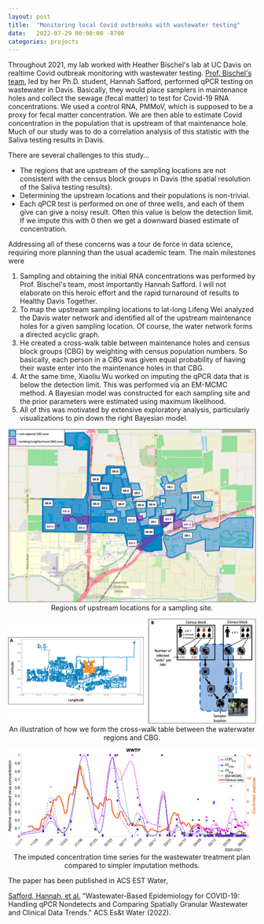```yaml
---
layout: post
title:  "Monitoring local Covid outbreaks with wastewater testing"
date:   2022-07-29 00:00:00 -0700
categories: projects
---
```


Throughout 2021, my lab worked with Heather Bischel's lab at UC Davis on realtime Covid outbreak monitoring with wastewater testing.  [Prof. Bischel's team](https://hbischel.faculty.ucdavis.edu/), led by her Ph.D. student, Hannah Safford, performed qPCR testing on wastewater in Davis.  Basically, they would place samplers in maintenance holes and collect the sewage (fecal matter) to test for Covid-19 RNA concentrations.  We used a control RNA, PMMoV, which is supposed to be a proxy for fecal matter concentration.  We are then able to estimate Covid concentration in the population that is upstream of that maintenance hole.  Much of our study was to do a correlation analysis of this statistic with the Saliva testing results in Davis.

There are several challenges to this study...
- The regions that are upstream of the sampling locations are not consistent with the census block groups in Davis (the spatial resolution of the Saliva testing results).
- Determining the upstream locations and their populations is non-trivial.
- Each qPCR test is performed on one of three wells, and each of them give can give a noisy result.  Often this value is below the detection limit.  If we impute this with 0 then we get a downward biased estimate of concentration.

Addressing all of these concerns was a tour de force in data science, requiring more planning than the usual academic team.  The main milestones were

1. Sampling and obtaining the initial RNA concentrations was performed by Prof. Bischel's team, most importantly Hannah Safford.  I will not elaborate on this heroic effort and the rapid turnaround of results to Healthy Davis Together.
2. To map the upstream sampling locations to lat-long Lifeng Wei analyzed the Davis water network and identified all of the upstream maintenance holes for a given sampling location.  Of course, the water network forms a directed acyclic graph.
3. He created a cross-walk table between maintenance holes and census block groups (CBG) by weighting with census population numbers.  So basically, each person in a CBG was given equal probability of having their waste enter into the maintenance holes in that CBG.
4. At the same time, Xiaoliu Wu worked on imputing the qPCR data that is below the detection limit.  This was performed via an EM-MCMC method.  A Bayesian model was constructed for each sampling site and the prior parameters were estimated using maximum likelihood.
5. All of this was motivated by extensive exploratory analysis, particularly visualizations to pin down the right Bayesian model.

<p align='center'>
<img src="/images/wastewater_regions.jpeg" width="600"><br>
Regions of upstream locations for a sampling site.
</p>

<p align='center'>
<img src="/images/wasteregion_cbg.jpeg" width="600"><br>
An illustration of how we form the cross-walk table between the waterwater regions and CBG.
</p>

<p align='center'>
<img src="/images/wasteimpute.jpeg" width="600"><br>
The imputed concentration time series for the wastewater treatment plan compared to simpler imputation methods.
</p>

The paper has been published in ACS EST Water,

[Safford, Hannah, et al.](https://pubs.acs.org/doi/full/10.1021/acsestwater.2c00053) "Wastewater-Based Epidemiology for COVID-19: Handling qPCR Nondetects and Comparing Spatially Granular Wastewater and Clinical Data Trends." ACS Es&t Water (2022).


